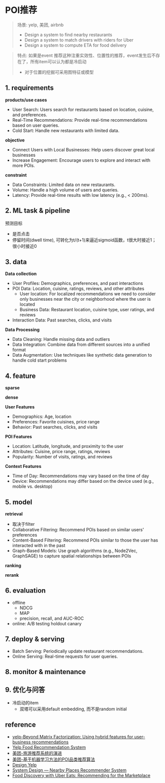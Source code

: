# POI推荐

> 场景: yelp, 美团, airbnb
>
> - Design a system to find nearby restaurants
> - Design a system to match drivers with riders for Uber
> - Design a system to compute ETA for food delivery

> 特点: 如果是event 推荐这种注重实效性、位置性的推荐，event发生后不存在了，所有item可以认为都是冷启动
>
> - 对于位置的挖掘可采用图特征或模型

## 1. requirements

**products/use cases**

- User Search: Users search for restaurants based on location, cuisine, and preferences.
- Real-Time Recommendations: Provide real-time recommendations based on user queries.
- Cold Start: Handle new restaurants with limited data.

**objective**

- Connect Users with Local Businesses: Help users discover great local businesses
- Increase Engagement: Encourage users to explore and interact with more POIs.

**constraint**

- Data Constraints: Limited data on new restaurants.
- Volume: Handle a high volume of users and queries.
- Latency: Provide real-time results with low latency (e.g., < 200ms).

## 2. ML task & pipeline

预测目标

- 是否点击
- 停留时间(dwell time), 可转化为t/(t+1)来逼近sigmoid函数，t很大时接近1；很小时接近0

## 3. data

**Data collection**

- User Profiles: Demographics, preferences, and past interactions
- POI Data: Location, cuisine, ratings, reviews, and other attributes
  - User location: For localized recommendations we need to consider only businesses near the city or neighborhood where the user is located
  - Business Data: Restaurant location, cuisine type, user ratings, and reviews
- Interaction Data: Past searches, clicks, and visits

**Data Processing**

- Data Cleaning: Handle missing data and outliers
- Data Integration: Combine data from different sources into a unified format
- Data Augmentation: Use techniques like synthetic data generation to handle cold start problems

## 4. feature

**sparse**

**dense**

**User Features**

- Demographics: Age, location
- Preferences: Favorite cuisines, price range
- Behavior: Past searches, clicks, and visits

**POI Features**

- Location: Latitude, longitude, and proximity to the user
- Attributes: Cuisine, price range, ratings, reviews
- Popularity: Number of visits, ratings, and reviews

**Context Features**

- Time of Day: Recommendations may vary based on the time of day
- Device: Recommendations may differ based on the device used (e.g., mobile vs. desktop)

## 5. model

**retrieval**

- 取决于filter
- Collaborative Filtering: Recommend POIs based on similar users' preferences
- Content-Based Filtering: Recommend POIs similar to those the user has interacted with in the past
- Graph-Based Models: Use graph algorithms (e.g., Node2Vec, GraphSAGE) to capture spatial relationships between POIs

**ranking**

**rerank**

## 6. evaluation

- offline
  - NDCG
  - MAP
  - precision, recall, and AUC-ROC
- online: A/B testing holdout canary

## 7. deploy & serving

- Batch Serving: Periodically update restaurant recommendations.
- Online Serving: Real-time requests for user queries.

## 8. monitor & maintenance

## 9. 优化与问答

- 冷启动的item
  - 双塔可以采用default embedding, 而不是random initial

## reference

- [yelp-Beyond Matrix Factorization: Using hybrid features for user-business recommendations](https://engineeringblog.yelp.com/2022/04/beyond-matrix-factorization-using-hybrid-features-for-user-business-recommendations.html)
- [Yelp Food Recommendation System](https://cs229.stanford.edu/proj2013/SawantPai-YelpFoodRecommendationSystem.pdf)
- [美团-旅游推荐系统的演进](https://tech.meituan.com/2017/03/24/travel-recsys.html)
- [美团-基于机器学习方法的POI品类推荐算法](https://tech.meituan.com/2014/12/18/poi-category-recommendation-algorithm-based-on-machine-learning.html)
- [Design Yelp](https://systemdesignschool.io/problems/yelp/solution)
- [System Design — Nearby Places Recommender System](https://mecha-mind.medium.com/system-design-nearby-places-recommender-system-7ac53e27c977)
- [Food Discovery with Uber Eats: Recommending for the Marketplace](https://www.uber.com/en-CA/blog/uber-eats-recommending-marketplace/)

